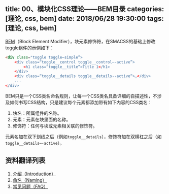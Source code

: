 title: 00、模块化CSS理论——BEM目录
categories: [理论, css, bem]
date: 2018/06/28 19:30:00
tags: [理论, css, bem]
---

[BEM](http://getbem.com)（Block Element Modifier），块元素修饰符，在SMACSS的基础上修改toggle组件的示例如下：

```html
<div class="toggle toggle—simple”>
    <div class=“toggle__control toggle__control—-active”>
        <h1 class=“toggle__title”>Title 1</h1>
    </div>
    <div class=“toggle__details toggle__details--active“>…</div>
    ...
</div>
```

BEM只是一个CSS类名命名规则，让每一个CSS类名具备详细的自描述性，不涉及如何书写CSS结构，只是建议每个元素都添加带有如下内容的CSS类名：

1. 块名：所属组件的名称。
2. 元素：元素在块里面的名称。
3. 修饰符：任何与块或元素相关联的修饰符。

元素名加在双下划线之后（例如`toggle__details`），修饰符加在双横杠之后（如`toggle__details—-active`）。

## 资料翻译列表

1. [介绍（Introduction）](/standard/2018/06/28/01、介绍（introduction）.html)
2. [命名（Naming）](/standard/2018/06/28/02、命名（naming）.html)
3. [常见问题（FAQ）](/standard/2018/06/28/03、常见问题（faq）.html)
